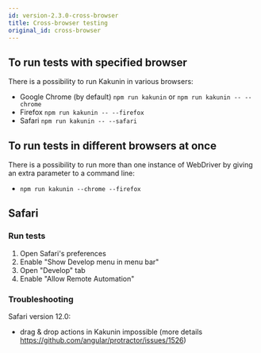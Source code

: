 ```yaml
---
id: version-2.3.0-cross-browser
title: Cross-browser testing
original_id: cross-browser
---
```


## To run tests with specified browser
There is a possibility to run Kakunin in various browsers:

- Google Chrome (by default) `npm run kakunin` or `npm run kakunin -- --chrome`
- Firefox `npm run kakunin -- --firefox`
- Safari `npm run kakunin -- --safari`

## To run tests in different browsers at once
There is a possibility to run more than one instance of WebDriver by giving an extra parameter to a command line:

- `npm run kakunin --chrome --firefox`


## Safari
### Run tests
1. Open Safari's preferences
2. Enable "Show Develop menu in menu bar"
3. Open "Develop" tab
4. Enable "Allow Remote Automation"

### Troubleshooting
Safari version 12.0:
- drag & drop actions in Kakunin impossible (more details https://github.com/angular/protractor/issues/1526)
